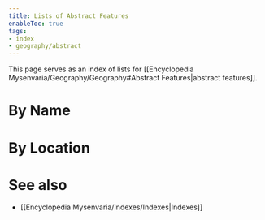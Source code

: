 ```yaml
---
title: Lists of Abstract Features
enableToc: true
tags:
- index
- geography/abstract
---
```


This page serves as an index of lists for [[Encyclopedia Mysenvaria/Geography/Geography#Abstract Features|abstract features]]. 
# By Name

# By Location

# See also
- [[Encyclopedia Mysenvaria/Indexes/Indexes|Indexes]]